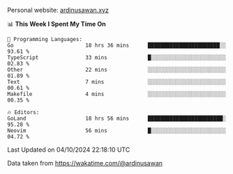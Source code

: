 Personal website: [ardinusawan.xyz](https://ardinusawan.xyz)

<!--START_SECTION:waka-->
📊 **This Week I Spent My Time On** 

```text
💬 Programming Languages: 
Go                       18 hrs 36 mins      ███████████████████████░░   93.61 % 
TypeScript               33 mins             █░░░░░░░░░░░░░░░░░░░░░░░░   02.83 % 
Other                    22 mins             ░░░░░░░░░░░░░░░░░░░░░░░░░   01.89 % 
Text                     7 mins              ░░░░░░░░░░░░░░░░░░░░░░░░░   00.61 % 
Makefile                 4 mins              ░░░░░░░░░░░░░░░░░░░░░░░░░   00.35 % 

🔥 Editors: 
GoLand                   18 hrs 56 mins      ████████████████████████░   95.28 % 
Neovim                   56 mins             █░░░░░░░░░░░░░░░░░░░░░░░░   04.72 % 
```


 Last Updated on 04/10/2024 22:18:10 UTC
<!--END_SECTION:waka-->
Data taken from https://wakatime.com/@ardinusawan
